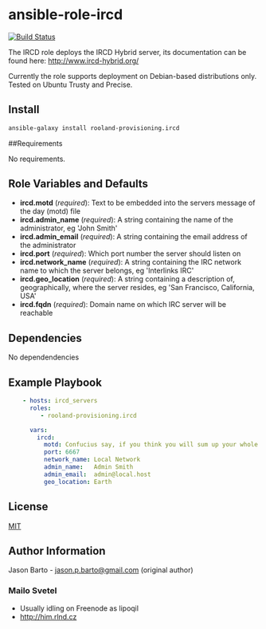 # ansible-role-ircd

[![Build Status](https://travis-ci.org/rooland-provisioning/ansible-ircd.svg?branch=master)](https://travis-ci.org/rooland-provisioning/ansible-ircd)

The IRCD role deploys the IRCD Hybrid server, its documentation can be found here: http://www.ircd-hybrid.org/

Currently the role supports deployment on Debian-based distributions only. Tested on Ubuntu Trusty and Precise.

## Install

```sh
ansible-galaxy install rooland-provisioning.ircd
```

##Requirements

No requirements.

## Role Variables and Defaults

- **ircd.motd**         (_required_): Text to be embedded into the servers message of the day (motd) file
- **ircd.admin_name**   (_required_): A string containing the name of the administrator, eg 'John Smith'
- **ircd.admin_email**  (_required_): A string containing the email address of the administrator
- **ircd.port**         (_required_): Which port number the server should listen on
- **ircd.network_name** (_required_): A string containing the IRC network name to which the server belongs, eg 'Interlinks IRC'
- **ircd.geo_location** (_required_): A string containing a description of, geographically, where the server resides, eg 'San Francisco, California, USA'
- **ircd.fqdn**         (_required_): Domain name on which IRC server will be reachable

## Dependencies

No dependendencies

## Example Playbook

```yaml
    - hosts: ircd_servers
      roles:
         - rooland-provisioning.ircd

      vars:
        ircd:
          motd: Confucius say, if you think you will sum up your whole life on this little bit of paper, you are crazy.
          port: 6667
          network_name: Local Network
          admin_name:   Admin Smith
          admin_email:  admin@local.host
          geo_location: Earth
```

## License

[MIT](LICENSE)

## Author Information

Jason Barto - jason.p.barto@gmail.com (original author)

### Mailo Svetel

- Usually idling on Freenode as lipoqil
- http://him.rlnd.cz
